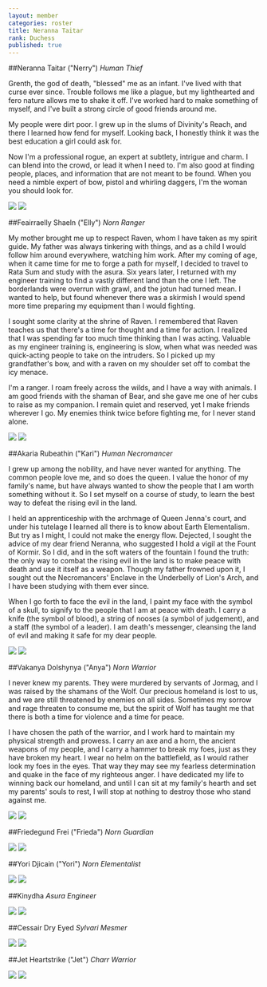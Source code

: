 ```yaml
---
layout: member
categories: roster
title: Neranna Taitar
rank: Duchess
published: true
---
```


##Neranna Taitar ("Nerry")
_Human Thief_

Grenth, the god of death, "blessed" me as an infant. I've lived with that curse ever since. Trouble follows me like a plague, but my lighthearted and fero nature allows me to shake it off. I've worked hard to make something of myself, and I've built a strong circle of good friends around me.

My people were dirt poor. I grew up in the slums of Divinity's Reach, and there I learned how fend for myself. Looking back, I honestly think it was the best education a girl could ask for.

Now I'm a professional rogue, an expert at subtlety, intrigue and charm. I can blend into the crowd, or lead it when I need to. I'm also good at finding people, places, and information that are not meant to be found. When you need a nimble expert of bow, pistol and whirling daggers, I'm the woman you should look for.

![](http://f.cl.ly/items/1w280n37000r3o3I373E/gw174.jpg)
![](http://f.cl.ly/items/0p453b1J421Q1e2M0d09/gw184.jpg)

##Feairraelly Shaeln ("Elly")
_Norn Ranger_

My mother brought me up to respect Raven, whom I have taken as my spirit guide. My father was always tinkering with things, and as a child I would follow him around everywhere, watching him work. After my coming of age, when it came time for me to forge a path for myself, I decided to travel to Rata Sum and study with the asura. Six years later, I returned with my engineer training to find a vastly different land than the one I left. The borderlands were overrun with grawl, and the jotun had turned mean. I wanted to help, but found whenever there was a skirmish I would spend more time preparing my equipment than I would fighting.

I sought some clarity at the shrine of Raven. I remembered that Raven teaches us that there's a time for thought and a time for action. I realized that I was spending far too much time thinking than I was acting. Valuable as my engineer training is, engineering is slow, when what was needed was quick-acting people to take on the intruders. So I picked up my grandfather's bow, and with a raven on my shoulder set off to combat the icy menace.

I'm a ranger. I roam freely across the wilds, and I have a way with animals. I am good friends with the shaman of Bear, and she gave me one of her cubs to raise as my companion. I remain quiet and reserved, yet I make friends wherever I go. My enemies think twice before fighting me, for I never stand alone.

![](http://f.cl.ly/items/3k0U0v440B2D2h3U0d29/gw172.jpg)
![](http://f.cl.ly/items/2B043K0w121o1y2B423f/gw182.jpg)

##Akaria Rubeathin ("Kari")
_Human Necromancer_

I grew up among the nobility, and have never wanted for anything. The common people love me, and so does the queen. I value the honor of my family's name, but have always wanted to show the people that I am worth something without it. So I set myself on a course of study, to learn the best way to defeat the rising evil in the land.

I held an apprenticeship with the archmage of Queen Jenna's court, and under his tutelage I learned all there is to know about Earth Elementalism. But try as I might, I could not make the energy flow. Dejected, I sought the advice of my dear friend Neranna, who suggested I hold a vigil at the Fount of Kormir. So I did, and in the soft waters of the fountain I found the truth: the only way to combat the rising evil in the land is to make peace with death and use it itself as a weapon. Though my father frowned upon it, I sought out the Necromancers' Enclave in the Underbelly of Lion's Arch, and I have been studying with them ever since.

When I go forth to face the evil in the land, I paint my face with the symbol of a skull, to signify to the people that I am at peace with death. I carry a knife (the symbol of blood), a string of nooses (a symbol of judgement), and a staff (the symbol of a leader). I am death's messenger, cleansing the land of evil and making it safe for my dear people.

![](http://f.cl.ly/items/1f1c332h0c1t250N0e2A/gw171.jpg)
![](http://f.cl.ly/items/0a2y3Q3C2F0J2Q0o2Z3E/gw181.jpg)

##Vakanya Dolshynya ("Anya")
_Norn Warrior_

I never knew my parents. They were murdered by servants of Jormag, and I was raised by the shamans of the Wolf. Our precious homeland is lost to us, and we are still threatened by enemies on all sides. Sometimes my sorrow and rage threaten to consume me, but the spirit of Wolf has taught me that there is both a time for violence and a time for peace.

I have chosen the path of the warrior, and I work hard to maintain my physical strength and prowess. I carry an axe and a horn, the ancient weapons of my people, and I carry a hammer to break my foes, just as they have broken my heart. I wear no helm on the battlefield, as I would rather look my foes in the eyes. That way they may see my fearless determination and quake in the face of my righteous anger. I have dedicated my life to winning back our homeland, and until I can sit at my family's hearth and set my parents' souls to rest, I will stop at nothing to destroy those who stand against me.

![](http://f.cl.ly/items/0y2V2G3J2J2C2E1B1n00/gw168.jpg)
![](http://f.cl.ly/items/1n3i1D3e2p3U462m1b3y/gw178.jpg)

##Friedegund Frei ("Frieda")
_Norn Guardian_

![](http://f.cl.ly/items/271O0o1N472R1H021317/gw173.jpg)
![](http://f.cl.ly/items/2h0h2f103J3D3w3f0K1J/gw183.jpg)

##Yori Djicain ("Yori")
_Norn Elementalist_

![](http://f.cl.ly/items/2B1q2C420X1b3w3S0o3w/gw170.jpg)
![](http://f.cl.ly/items/0v39001r2e0A2Q3H3C2q/gw180.jpg)

##Kinydha
_Asura Engineer_

![](http://f.cl.ly/items/0x2P3t3E1m3w2p3E1Y3C/gw169.jpg)
![](http://f.cl.ly/items/190D3u020h0F2d3o2u2E/gw179.jpg)

##Cessair Dry Eyed
_Sylvari Mesmer_

![](http://f.cl.ly/items/032P0c2y0J0V0W1U163i/gw176.jpg)
![](http://f.cl.ly/items/1q1R3V201R0y1y0x3X1o/gw185.jpg)

##Jet Heartstrike ("Jet")
_Charr Warrior_

![](http://f.cl.ly/items/3y321V3e1U0D2K262l3u/gw177.jpg)
![](http://f.cl.ly/items/3t1a2C1Y1F1x0v2g0j3s/gw186.jpg)
